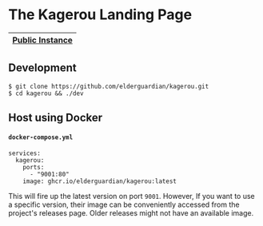 # The Kagerou Landing Page

| [Public Instance](https://elderguardian.github.io/kagerou/)  |
|------------------------------------------|

## Development

```
$ git clone https://github.com/elderguardian/kagerou.git
$ cd kagerou && ./dev
```

## Host using Docker

#### **`docker-compose.yml`**
```
services:
  kagerou:
    ports:
      - "9001:80"
    image: ghcr.io/elderguardian/kagerou:latest
```

This will fire up the latest version on port `9001`.
However, If you want to use a specific version,
their image can be conveniently accessed from the project's releases page.
Older releases might not have an available image.
